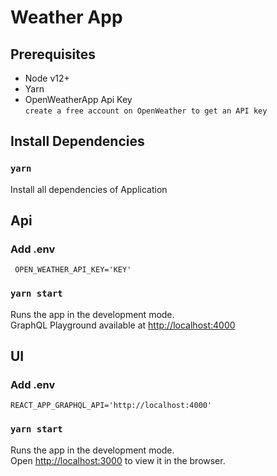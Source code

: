 # Weather App

## Prerequisites

- Node v12+
- Yarn
- OpenWeatherApp Api Key \
  `create a free account on OpenWeather to get an API key`
  
## Install Dependencies

### `yarn`

Install all dependencies of Application

## Api

### Add .env

``` OPEN_WEATHER_API_KEY='KEY'```

### `yarn start`

Runs the app in the development mode.\
GraphQL Playground available at [http://localhost:4000](http://localhost:4000)

## UI

### Add .env

```REACT_APP_GRAPHQL_API='http://localhost:4000'```

### `yarn start`

Runs the app in the development mode.\
Open [http://localhost:3000](http://localhost:3000) to view it in the browser.

